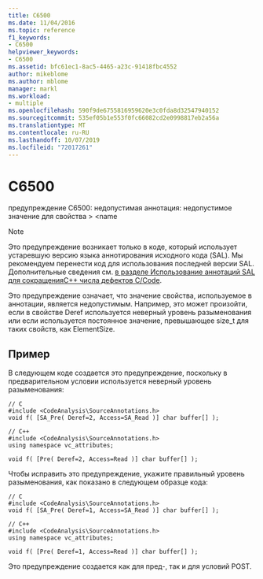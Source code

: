 ```yaml
---
title: C6500
ms.date: 11/04/2016
ms.topic: reference
f1_keywords:
- C6500
helpviewer_keywords:
- C6500
ms.assetid: bfc61ec1-8ac5-4465-a23c-91418fbc4552
author: mikeblome
ms.author: mblome
manager: markl
ms.workload:
- multiple
ms.openlocfilehash: 590f9de6755816959620e3c0fda8d32547940152
ms.sourcegitcommit: 535ef05b1e553f0fc66082cd2e0998817eb2a56a
ms.translationtype: MT
ms.contentlocale: ru-RU
ms.lasthandoff: 10/07/2019
ms.locfileid: "72017261"
---
```

# <a name="c6500"></a>C6500
предупреждение C6500: недопустимая аннотация: недопустимое значение для свойства > \<name

> [!NOTE]
> Это предупреждение возникает только в коде, который использует устаревшую версию языка аннотирования исходного кода (SAL). Мы рекомендуем перенести код для использования последней версии SAL. Дополнительные сведения см. [в разделе Использование аннотаций SAL для сокращенияC++ числа дефектов C/Code](../code-quality/using-sal-annotations-to-reduce-c-cpp-code-defects.md).

 Это предупреждение означает, что значение свойства, используемое в аннотации, является недопустимым. Например, это может произойти, если в свойстве Deref используется неверный уровень разыменования или если используется постоянное значение, превышающее size_t для таких свойств, как ElementSize.

## <a name="example"></a>Пример
 В следующем коде создается это предупреждение, поскольку в предварительном условии используется неверный уровень разыменования:

```
// C
#include <CodeAnalysis\SourceAnnotations.h>
void f( [SA_Pre( Deref=2, Access=SA_Read )] char buffer[] );

// C++
#include <CodeAnalysis\SourceAnnotations.h>
using namespace vc_attributes;

void f( [Pre( Deref=2, Access=Read )] char buffer[] );
```

 Чтобы исправить это предупреждение, укажите правильный уровень разыменования, как показано в следующем образце кода:

```
// C
#include <CodeAnalysis\SourceAnnotations.h>
void f( [SA_Pre( Deref=1, Access=SA_Read )] char buffer[] );

// C++
#include <CodeAnalysis\SourceAnnotations.h>
using namespace vc_attributes;

void f( [Pre( Deref=1, Access=Read )] char buffer[] );
```

 Это предупреждение создается как для пред-, так и для условий POST.
